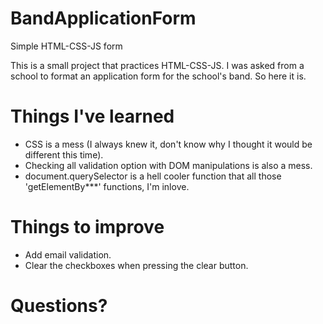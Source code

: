 # BandApplicationForm
Simple HTML-CSS-JS form

This is a small project that practices HTML-CSS-JS. 
I was asked from a school to format an application form for the school's band. So here it is.

# Things I've learned
- CSS is a mess (I always knew it, don't know why I thought it would be different this time).
- Checking all validation option with DOM manipulations is also a mess.
- document.querySelector is a hell cooler function that all those 'getElementBy***' functions, I'm inlove.

# Things to improve
- Add email validation.
- Clear the checkboxes when pressing the clear button.

# Questions?

